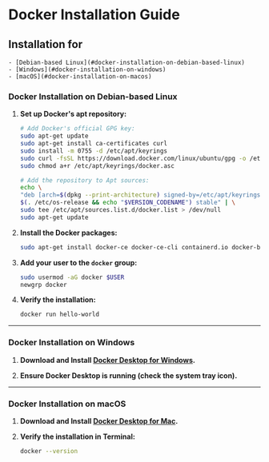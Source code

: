 # Docker Installation Guide

## Installation for
    - [Debian-based Linux](#docker-installation-on-debian-based-linux)
    - [Windows](#docker-installation-on-windows)
    - [macOS](#docker-installation-on-macos)

### Docker Installation on Debian-based Linux

1. **Set up Docker's apt repository:**

    ```bash
    # Add Docker's official GPG key:
    sudo apt-get update
    sudo apt-get install ca-certificates curl
    sudo install -m 0755 -d /etc/apt/keyrings
    sudo curl -fsSL https://download.docker.com/linux/ubuntu/gpg -o /etc/apt/keyrings/docker.asc
    sudo chmod a+r /etc/apt/keyrings/docker.asc

    # Add the repository to Apt sources:
    echo \
    "deb [arch=$(dpkg --print-architecture) signed-by=/etc/apt/keyrings/docker.asc] https://download.docker.com/linux/ubuntu \
    $(. /etc/os-release && echo "$VERSION_CODENAME") stable" | \
    sudo tee /etc/apt/sources.list.d/docker.list > /dev/null
    sudo apt-get update
    ```

2. **Install the Docker packages:**

    ```bash
    sudo apt-get install docker-ce docker-ce-cli containerd.io docker-buildx-plugin docker-compose-plugin
    ```

3. **Add your user to the `docker` group:**

    ```bash
    sudo usermod -aG docker $USER
    newgrp docker
    ```

4. **Verify the installation:**

    ```bash
    docker run hello-world
    ```

---

### Docker Installation on Windows

1. **Download and Install [Docker Desktop for Windows](https://www.docker.com/products/docker-desktop/).**

2. **Ensure Docker Desktop is running (check the system tray icon).**

---

### Docker Installation on macOS

1. **Download and Install [Docker Desktop for Mac](https://www.docker.com/products/docker-desktop/).**
2. **Verify the installation in Terminal:**

    ```bash
    docker --version
    ```